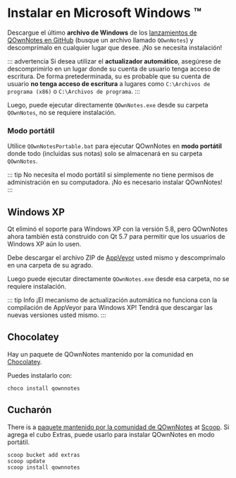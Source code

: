 # Instalar en Microsoft Windows ™

Descargue el último **archivo de Windows** de los [lanzamientos de QOwnNotes en GitHub](https://github.com/pbek/QOwnNotes/releases) (busque un archivo llamado `QOwnNotes`) y descomprímalo en cualquier lugar que desee. ¡No se necesita instalación!

::: advertencia Si desea utilizar el **actualizador automático**, asegúrese de descomprimirlo en un lugar donde su cuenta de usuario tenga acceso de escritura. De forma pretederminada, su es probable que su cuenta de usuario **no tenga acceso de escritura** a lugares como `C:\Archivos de programa (x86)` o `C:\Archivos de programa`.
:::

Luego, puede ejecutar directamente `QOwnNotes.exe` desde su carpeta `QOwnNotes`, no se requiere instalación.

### Modo portátil

Utilice `QOwnNotesPortable.bat` para ejecutar QOwnNotes en **modo portátil** donde todo (incluidas sus notas) solo se almacenará en su carpeta `QOwnNotes`.

::: tip
No necesita el modo portátil si simplemente no tiene permisos de administración en su computadora. ¡No es necesario instalar QOwnNotes!
:::

## Windows XP

Qt eliminó el soporte para Windows XP con la versión 5.8, pero QOwnNotes ahora también está construido con Qt 5.7 para permitir que los usuarios de Windows XP aún lo usen.

Debe descargar el archivo ZIP de [AppVeyor](https://ci.appveyor.com/project/pbek/qownnotes/build/artifacts) usted mismo y descomprímalo en una carpeta de su agrado.

Luego puede ejecutar directamente `QOwnNotes.exe` desde esa carpeta, no se requiere instalación.

::: tip
Info
¡El mecanismo de actualización automática no funciona con la compilación de AppVeyor para Windows XP!
Tendrá que descargar las nuevas versiones usted mismo.
:::

## Chocolatey

Hay un paquete de QOwnNotes mantenido por la comunidad en [Chocolatey](https://chocolatey.org/packages/qownnotes/).

Puedes instalarlo con:

```shell
choco install qownnotes
```

## Cucharón

There is a [paquete mantenido por la comunidad de QOwnNotes](https://github.com/ScoopInstaller/Extras/blob/master/bucket/qownnotes.json) at [Scoop](https://scoop.sh/). Si agrega el cubo Extras, puede usarlo para instalar QOwnNotes en modo portátil.

```shell
scoop bucket add extras
scoop update
scoop install qownnotes
```
